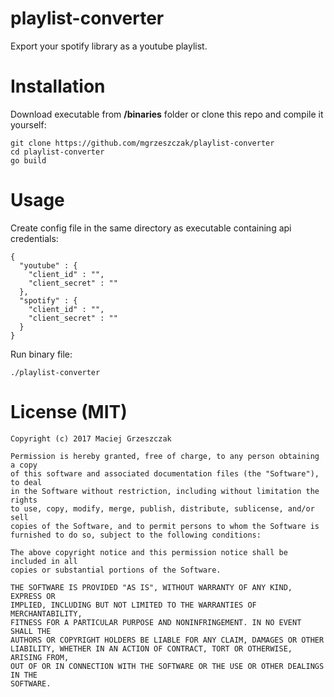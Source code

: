 # playlist-converter
Export your spotify library as a youtube playlist.

# Installation
Download executable from **/binaries** folder or clone this repo and compile it yourself:
```
git clone https://github.com/mgrzeszczak/playlist-converter
cd playlist-converter
go build
```

# Usage
Create config file in the same directory as executable containing api credentials:
```
{
  "youtube" : {
    "client_id" : "",
    "client_secret" : ""
  },
  "spotify" : {
    "client_id" : "",
    "client_secret" : ""
  }
}
```
Run binary file:
```
./playlist-converter
```

# License (MIT)
```
Copyright (c) 2017 Maciej Grzeszczak

Permission is hereby granted, free of charge, to any person obtaining a copy
of this software and associated documentation files (the "Software"), to deal
in the Software without restriction, including without limitation the rights
to use, copy, modify, merge, publish, distribute, sublicense, and/or sell
copies of the Software, and to permit persons to whom the Software is
furnished to do so, subject to the following conditions:

The above copyright notice and this permission notice shall be included in all
copies or substantial portions of the Software.

THE SOFTWARE IS PROVIDED "AS IS", WITHOUT WARRANTY OF ANY KIND, EXPRESS OR
IMPLIED, INCLUDING BUT NOT LIMITED TO THE WARRANTIES OF MERCHANTABILITY,
FITNESS FOR A PARTICULAR PURPOSE AND NONINFRINGEMENT. IN NO EVENT SHALL THE
AUTHORS OR COPYRIGHT HOLDERS BE LIABLE FOR ANY CLAIM, DAMAGES OR OTHER
LIABILITY, WHETHER IN AN ACTION OF CONTRACT, TORT OR OTHERWISE, ARISING FROM,
OUT OF OR IN CONNECTION WITH THE SOFTWARE OR THE USE OR OTHER DEALINGS IN THE
SOFTWARE.
```
